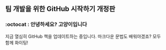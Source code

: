 ## 팀 개발을 위한 GitHub 시작하기 개정판

### :octocat : 안녕하세요? 고양이입니다

지금 열심히 GitHub 책을 업데이트하는 중입니다.
마크다운 문법도 배워야겠죠?
모두 함께 화이팅!
